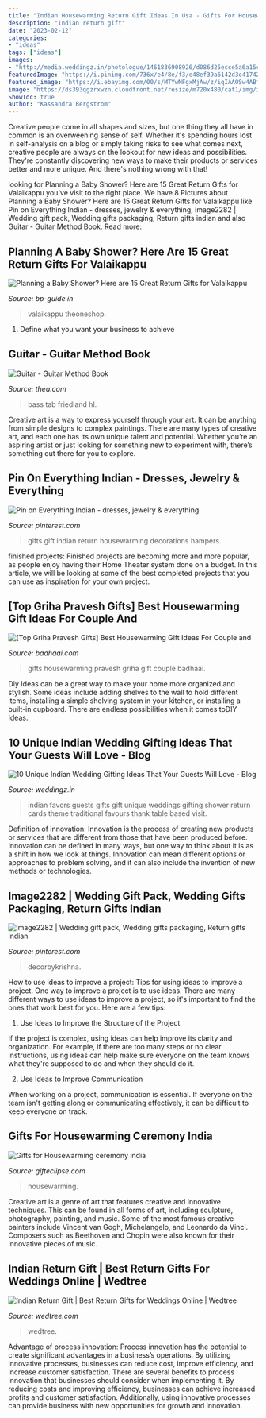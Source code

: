 ```yaml
---
title: "Indian Housewarming Return Gift Ideas In Usa - Gifts For Housewarming Ceremony India"
description: "Indian return gift"
date: "2023-02-12"
categories:
- "ideas"
tags: ["ideas"]
images:
- "http://media.weddingz.in/photologue/1461836908926/d086d25ecce5a6a15ce6b2ec9e7a9402.jpg"
featuredImage: "https://i.pinimg.com/736x/e4/8e/f3/e48ef39a6142d3c41742c17deb633b86--sikh-wedding-wedding-gifts.jpg"
featured_image: "https://i.ebayimg.com/00/s/MTYwMFgxMjAw/z/iqIAAOSw4ABfIPdw/$_1.JPG"
image: "https://ds393qgzrxwzn.cloudfront.net/resize/m720x480/cat1/img/images/0/2Nm7Ehc6YW.jpg"
ShowToc: true
author: "Kassandra Bergstrom"
---
```



Creative people come in all shapes and sizes, but one thing they all have in common is an overweening sense of self. Whether it's spending hours lost in self-analysis on a blog or simply taking risks to see what comes next, creative people are always on the lookout for new ideas and possibilities. They're constantly discovering new ways to make their products or services better and more unique. And there's nothing wrong with that!

	

		
looking for Planning a Baby Shower? Here are 15 Great Return Gifts for Valaikappu you've visit to the right place. We have 8 Pictures about Planning a Baby Shower? Here are 15 Great Return Gifts for Valaikappu like Pin on Everything Indian - dresses, jewelry &amp; everything, image2282 | Wedding gift pack, Wedding gifts packaging, Return gifts indian and also Guitar - Guitar Method Book. Read more:
		
    
## Planning A Baby Shower? Here Are 15 Great Return Gifts For Valaikappu

<img loading=lazy src="https://ds393qgzrxwzn.cloudfront.net/resize/m720x480/cat1/img/images/0/2Nm7Ehc6YW.jpg" onerror="this.onerror=null;this.src='https://tse3.mm.bing.net/th?id=OIP.YovK1tXBeLVQs2rVta4NCQHaHa&amp;pid=15.1';" alt="Planning a Baby Shower? Here are 15 Great Return Gifts for Valaikappu">

_Source: bp-guide.in_

>valaikappu theoneshop. 

	

1. Define what you want your business to achieve 

    
## Guitar - Guitar Method Book

<img loading=lazy src="https://i.ebayimg.com/00/s/MTYwMFgxMjAw/z/iqIAAOSw4ABfIPdw/$_1.JPG" onerror="this.onerror=null;this.src='https://tse4.mm.bing.net/th?id=OIP.aAOPz_sMBwR5nY1dEZ95swAAAA&amp;pid=15.1';" alt="Guitar - Guitar Method Book">

_Source: thea.com_

>bass tab friedland hl. 

	

Creative art is a way to express yourself through your art. It can be anything from simple designs to complex paintings. There are many types of creative art, and each one has its own unique talent and potential. Whether you’re an aspiring artist or just looking for something new to experiment with, there’s something out there for you to explore.

    
## Pin On Everything Indian - Dresses, Jewelry &amp; Everything

<img loading=lazy src="https://i.pinimg.com/736x/e4/8e/f3/e48ef39a6142d3c41742c17deb633b86--sikh-wedding-wedding-gifts.jpg" onerror="this.onerror=null;this.src='https://tse3.mm.bing.net/th?id=OIP.8mcdqgz635N9pgq915hAYQHaHa&amp;pid=15.1';" alt="Pin on Everything Indian - dresses, jewelry &amp; everything">

_Source: pinterest.com_

>gifts gift indian return housewarming decorations hampers. 

	

finished projects:
Finished projects are becoming more and more popular, as people enjoy having their Home Theater system done on a budget. In this article, we will be looking at some of the best completed projects that you can use as inspiration for your own project.

    
## [Top Griha Pravesh Gifts] Best Housewarming Gift Ideas For Couple And

<img loading=lazy src="https://www.badhaai.com/wp-content/uploads/2017/09/Top-Griha-Pravesh-Gifts-Housewarming-Gift-Ideas-For-Couple-and-Family2B252832529.jpg" onerror="this.onerror=null;this.src='https://tse1.mm.bing.net/th?id=OIP.fbmh9zWbQnb5wmYEhg3DCgHaF-&amp;pid=15.1';" alt="[Top Griha Pravesh Gifts] Best Housewarming Gift Ideas For Couple and">

_Source: badhaai.com_

>gifts housewarming pravesh griha gift couple badhaai. 

	

Diy Ideas can be a great way to make your home more organized and stylish. Some ideas include adding shelves to the wall to hold different items, installing a simple shelving system in your kitchen, or installing a built-in cupboard. There are endless possibilities when it comes toDIY Ideas.

    
## 10 Unique Indian Wedding Gifting Ideas That Your Guests Will Love - Blog

<img loading=lazy src="http://media.weddingz.in/photologue/1461836908926/d086d25ecce5a6a15ce6b2ec9e7a9402.jpg" onerror="this.onerror=null;this.src='https://tse4.mm.bing.net/th?id=OIP.UpEq1ruGMEGiXJxSwVJ7EAHaLH&amp;pid=15.1';" alt="10 Unique Indian Wedding Gifting Ideas That Your Guests Will Love - Blog">

_Source: weddingz.in_

>indian favors guests gifts gift unique weddings gifting shower return cards theme traditional favours thank table based visit. 

	

Definition of innovation:
Innovation is the process of creating new products or services that are different from those that have been produced before. Innovation can be defined in many ways, but one way to think about it is as a shift in how we look at things. Innovation can mean different options or approaches to problem solving, and it can also include the invention of new methods or technologies.

    
## Image2282 | Wedding Gift Pack, Wedding Gifts Packaging, Return Gifts Indian

<img loading=lazy src="https://i.pinimg.com/originals/85/08/3a/85083af1ebd4c0420a130e8d75c6e7b5.jpg" onerror="this.onerror=null;this.src='https://tse1.mm.bing.net/th?id=OIP.4EYjp1V920G7jtukvAr5SgHaE7&amp;pid=15.1';" alt="image2282 | Wedding gift pack, Wedding gifts packaging, Return gifts indian">

_Source: pinterest.com_

>decorbykrishna. 

	

How to use ideas to improve a project: Tips for using ideas to improve a project.
One way to improve a project is to use ideas. There are many different ways to use ideas to improve a project, so it's important to find the ones that work best for you. Here are a few tips:
1. Use Ideas to Improve the Structure of the Project

If the project is complex, using ideas can help improve its clarity and organization. For example, if there are too many steps or no clear instructions, using ideas can help make sure everyone on the team knows what they're supposed to do and when they should do it.

2. Use Ideas to Improve Communication

When working on a project, communication is essential. If everyone on the team isn't getting along or communicating effectively, it can be difficult to keep everyone on track.

    
## Gifts For Housewarming Ceremony India

<img loading=lazy src="https://www.gifteclipse.com/images/gifteclipse/s_2b/2b02e7645a963f82f670256548df2b40.gif" onerror="this.onerror=null;this.src='https://tse1.mm.bing.net/th?id=OIP.4yaSCeoH_667VN00H2tIlgAAAA&amp;pid=15.1';" alt="Gifts for Housewarming ceremony india">

_Source: gifteclipse.com_

>housewarming. 

	

Creative art is a genre of art that features creative and innovative techniques. This can be found in all forms of art, including sculpture, photography, painting, and music. Some of the most famous creative painters include Vincent van Gogh, Michelangelo, and Leonardo da Vinci. Composers such as Beethoven and Chopin were also known for their innovative pieces of music.

    
## Indian Return Gift | Best Return Gifts For Weddings Online | Wedtree

<img loading=lazy src="https://cdn.shopify.com/s/files/1/2288/6065/files/website_2048x.jpg?v=1511172473" onerror="this.onerror=null;this.src='https://tse4.mm.bing.net/th?id=OIP.QlQZ_11UqdXxrA_AjNs_DAHaHa&amp;pid=15.1';" alt="Indian Return Gift | Best Return Gifts for Weddings Online | Wedtree">

_Source: wedtree.com_

>wedtree. 

	

Advantage of process innovation:
Process innovation has the potential to create significant advantages in a business’s operations. By utilizing innovative processes, businesses can reduce cost, improve efficiency, and increase customer satisfaction.
There are several benefits to process innovation that businesses should consider when implementing it. By reducing costs and improving efficiency, businesses can achieve increased profits and customer satisfaction. Additionally, using innovative processes can provide business with new opportunities for growth and innovation.

